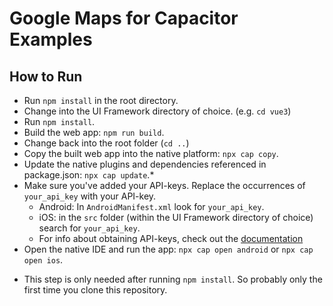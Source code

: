 # Google Maps for Capacitor Examples

## How to Run

- Run `npm install` in the root directory.
- Change into the UI Framework directory of choice. (e.g. `cd vue3`)
- Run `npm install`.
- Build the web app: `npm run build`.
- Change back into the root folder (`cd ..`)
- Copy the built web app into the native platform: `npx cap copy`.
- Update the native plugins and dependencies referenced in package.json: `npx cap update`.*
- Make sure you've added your API-keys. Replace the occurrences of `your_api_key` with your API-key.
  - Android: In `AndroidManifest.xml` look for `your_api_key`.
  - iOS: in the `src` folder (within the UI Framework directory of choice) search for `your_api_key`.
  - For info about obtaining API-keys, check out the [documentation](https://capacitor-community.github.io/google-maps/#/getting-started/installation?id=obtain-api-keys)
- Open the native IDE and run the app: `npx cap open android` or `npx cap open ios`.

* This step is only needed after running `npm install`. So probably only the first time you clone this repository.
